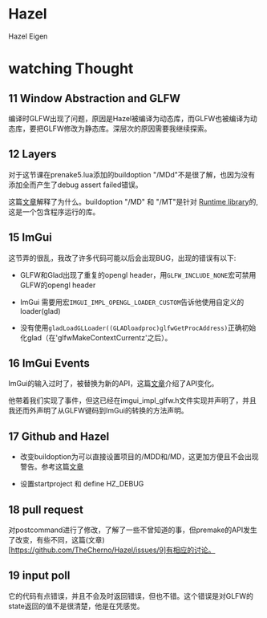 # Hazel

Hazel Eigen

# watching Thought
## 11 Window Abstraction and GLFW

编译时GLFW出现了问题，原因是Hazel被编译为动态库，而GLFW也被编译为动态库，要把GLFW修改为静态库。深层次的原因需要我继续探索。

## 12 Layers

对于这节课在prenake5.lua添加的buildoption "/MDd"不是很了解，也因为没有添加全而产生了debug assert failed错误。

这篇[文章](https://www.programmersought.com/article/14857274108/)解释了为什么。buildoption "/MD" 和 "/MT"是针对 [Runtime library](https://cppscripts.com/cpp-runtime-library)的,这是一个包含程序运行的库。

## 15 ImGui

这节弄的很乱，我改了许多代码可能以后会出现BUG，出现的错误有以下:

- GLFW和Glad出现了重复的opengl header，用`GLFW_INCLUDE_NONE`宏可禁用GLFW的opengl header

- ImGui 需要用宏`IMGUI_IMPL_OPENGL_LOADER_CUSTOM`告诉他使用自定义的loader(glad)

- 没有使用`gladLoadGLLoader((GLADloadproc)glfwGetProcAddress)`正确初始化glad（在'glfwMakeContextCurrentz'之后）。

## 16 ImGui Events

ImGui的输入过时了，被替换为新的API，这篇[文章](https://github.com/ocornut/imgui/issues/4921)介绍了API变化。

他带着我们实现了事件，但这已经在imgui_impl_glfw.h文件实现并声明了，并且我还而外声明了从GLFW键码到ImGui的转换的方法声明。

## 17 Github and Hazel

- 改变buildoption为可以直接设置项目的/MDD和/MD，这更加方便且不会出现警告。参考这篇[文章](https://github.com/TheCherno/Hazel/issues/15)

- 设置startproject 和 define HZ_DEBUG

## 18 pull request

对postcommand进行了修改，了解了一些不曾知道的事，但premake的API发生了改变，有些不同，这篇(文章)[https://github.com/TheCherno/Hazel/issues/9]有相应的讨论。

## 19 input poll

它的代码有点错误，并且不会及时返回错误，但也不错。这个错误是对GLFW的state返回的值不是很清楚，他是在凭感觉。